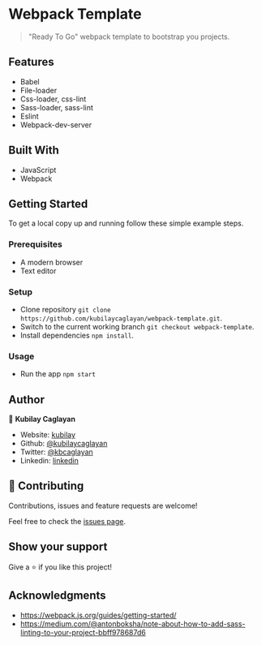# Webpack Template

> "Ready To Go" webpack template to bootstrap you projects.

## Features

- Babel
- File-loader
- Css-loader, css-lint
- Sass-loader, sass-lint
- Eslint
- Webpack-dev-server

## Built With

- JavaScript
- Webpack

## Getting Started

To get a local copy up and running follow these simple example steps.

### Prerequisites

- A modern browser
- Text editor

### Setup

- Clone repository  `git clone https://github.com/kubilaycaglayan/webpack-template.git`.
- Switch to the current working branch `git checkout webpack-template`.
- Install dependencies `npm install`.

### Usage

- Run the app `npm start`

## Author

👤 **Kubilay Caglayan**

- Website: [kubilay](https://kubilaycaglayan.com)
- Github: [@kubilaycaglayan](https://github.com/kubilaycaglayan)
- Twitter: [@kbcaglayan](https://twitter.com/kbcaglayan)
- Linkedin: [linkedin](https://linkedin.com/in/kubilaycaglayan)

## 🤝 Contributing

Contributions, issues and feature requests are welcome!

Feel free to check the [issues page](https://github.com/kubilaycaglayan/webpack-template/issues).

## Show your support

Give a ⭐️ if you like this project!

## Acknowledgments

- https://webpack.js.org/guides/getting-started/
- https://medium.com/@antonboksha/note-about-how-to-add-sass-linting-to-your-project-bbff978687d6
